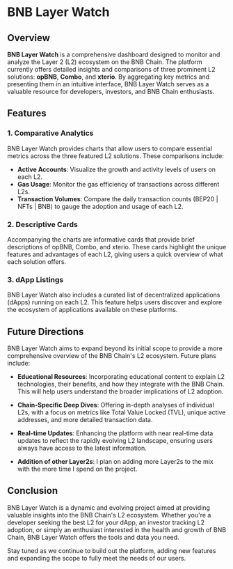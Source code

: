 # BNB Layer Watch

## Overview

**BNB Layer Watch** is a comprehensive dashboard designed to monitor and analyze the Layer 2 (L2) ecosystem on the BNB Chain. The platform currently offers detailed insights and comparisons of three prominent L2 solutions: **opBNB**, **Combo**, and **xterio**. By aggregating key metrics and presenting them in an intuitive interface, BNB Layer Watch serves as a valuable resource for developers, investors, and BNB Chain enthusiasts.

## Features

### 1. Comparative Analytics

BNB Layer Watch provides charts that allow users to compare essential metrics across the three featured L2 solutions. These comparisons include:

- **Active Accounts**: Visualize the growth and activity levels of users on each L2.
- **Gas Usage**: Monitor the gas efficiency of transactions across different L2s.
- **Transaction Volumes**: Compare the daily transaction counts (BEP20 | NFTs | BNB) to gauge the adoption and usage of each L2.

### 2. Descriptive Cards

Accompanying the charts are informative cards that provide brief descriptions of opBNB, Combo, and xterio. These cards highlight the unique features and advantages of each L2, giving users a quick overview of what each solution offers.

### 3. dApp Listings

BNB Layer Watch also includes a curated list of decentralized applications (dApps) running on each L2. This feature helps users discover and explore the ecosystem of applications available on these platforms.

## Future Directions

BNB Layer Watch aims to expand beyond its initial scope to provide a more comprehensive overview of the BNB Chain's L2 ecosystem. Future plans include:

- **Educational Resources**: Incorporating educational content to explain L2 technologies, their benefits, and how they integrate with the BNB Chain. This will help users understand the broader implications of L2 adoption.
- **Chain-Specific Deep Dives**: Offering in-depth analyses of individual L2s, with a focus on metrics like Total Value Locked (TVL), unique active addresses, and more detailed transaction data.

- **Real-time Updates**: Enhancing the platform with near real-time data updates to reflect the rapidly evolving L2 landscape, ensuring users always have access to the latest information.

- **Addition of other Layer2s**: I plan on adding more Layer2s to the mix with the more time I spend on the project.

## Conclusion

BNB Layer Watch is a dynamic and evolving project aimed at providing valuable insights into the BNB Chain's L2 ecosystem. Whether you're a developer seeking the best L2 for your dApp, an investor tracking L2 adoption, or simply an enthusiast interested in the health and growth of BNB Chain, BNB Layer Watch offers the tools and data you need.

Stay tuned as we continue to build out the platform, adding new features and expanding the scope to fully meet the needs of our users.
